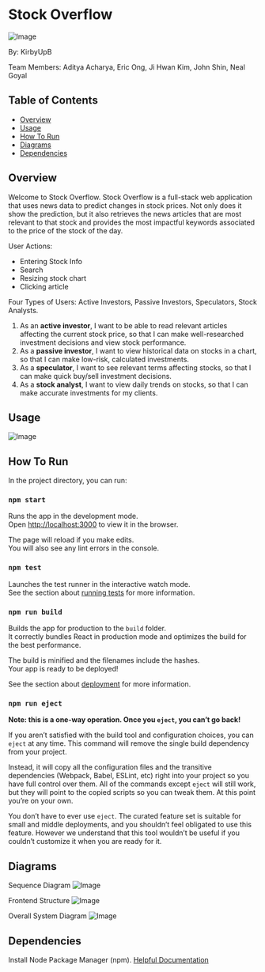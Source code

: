 # Stock Overflow
![Image](https://github.com/CS-UCR/final-project-stockoverflow/blob/master/frontend/src/assets/logo.svg)

By: KirbyUpB

Team Members: Aditya Acharya, Eric Ong, Ji Hwan Kim, John Shin, Neal Goyal

## Table of Contents
- [Overview](#overview)
- [Usage](#usage)
- [How To Run](#how-to-run)
- [Diagrams](#diagrams)
- [Dependencies](#dependencies)

## Overview
Welcome to Stock Overflow. Stock Overflow is a full-stack web application that uses news data to predict changes in stock prices. Not only does it show the prediction, but it also retrieves the news articles that are most relevant to that stock and provides the most impactful keywords associated to the price of the stock of the day.

User Actions: 
- Entering Stock Info
- Search
- Resizing stock chart
- Clicking article

Four Types of Users: Active Investors, Passive Investors, Speculators, Stock Analysts. 

1. As an **active investor**, I want to be able to read relevant articles affecting the current stock price, so that I can make well-researched investment decisions and view stock performance. 
2. As a **passive investor**, I want to view historical data on stocks in a chart, so that I can make low-risk, calculated investments. 
3. As a **speculator**, I want to see relevant terms affecting stocks, so that I can make quick buy/sell investment decisions.
4. As a **stock analyst**, I want to view daily trends on stocks, so that I can make accurate investments for my clients.


## Usage
![Image](https://github.com/CS-UCR/final-project-stockoverflow/blob/master/backend/Screen%20Shot%202019-12-11%20at%202.49.15%20AM.png)

## How To Run
In the project directory, you can run:

### `npm start`

Runs the app in the development mode.<br />
Open [http://localhost:3000](http://localhost:3000) to view it in the browser.

The page will reload if you make edits.<br />
You will also see any lint errors in the console.

### `npm test`

Launches the test runner in the interactive watch mode.<br />
See the section about [running tests](https://facebook.github.io/create-react-app/docs/running-tests) for more information.

### `npm run build`

Builds the app for production to the `build` folder.<br />
It correctly bundles React in production mode and optimizes the build for the best performance.

The build is minified and the filenames include the hashes.<br />
Your app is ready to be deployed!

See the section about [deployment](https://facebook.github.io/create-react-app/docs/deployment) for more information.

### `npm run eject`

**Note: this is a one-way operation. Once you `eject`, you can’t go back!**

If you aren’t satisfied with the build tool and configuration choices, you can `eject` at any time. This command will remove the single build dependency from your project.

Instead, it will copy all the configuration files and the transitive dependencies (Webpack, Babel, ESLint, etc) right into your project so you have full control over them. All of the commands except `eject` will still work, but they will point to the copied scripts so you can tweak them. At this point you’re on your own.

You don’t have to ever use `eject`. The curated feature set is suitable for small and middle deployments, and you shouldn’t feel obligated to use this feature. However we understand that this tool wouldn’t be useful if you couldn’t customize it when you are ready for it.

## Diagrams

Sequence Diagram
![Image](https://github.com/CS-UCR/final-project-stockoverflow/blob/master/backend/Screen%20Shot%202019-12-11%20at%202.32.12%20AM.png)

Frontend Structure
![Image](https://github.com/CS-UCR/final-project-stockoverflow/blob/master/backend/Screen%20Shot%202019-12-11%20at%202.32.25%20AM.png)

Overall System Diagram
![Image](https://github.com/CS-UCR/final-project-stockoverflow/blob/master/backend/Screen%20Shot%202019-12-11%20at%202.33.55%20AM.png)


## Dependencies
Install Node Package Manager (npm). [Helpful Documentation](https://www.npmjs.com/get-npm)
